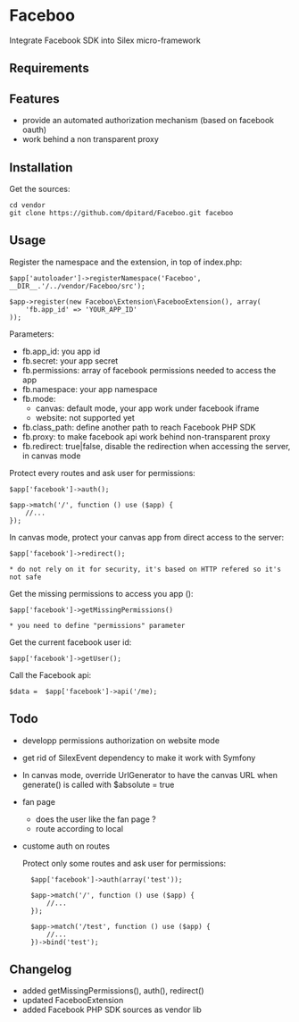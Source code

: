 Faceboo
=======

Integrate Facebook SDK into Silex micro-framework

Requirements
------------

Features
--------
* provide an automated authorization mechanism (based on facebook oauth)
* work behind a non transparent proxy

Installation
------------

Get the sources:

    cd vendor
    git clone https://github.com/dpitard/Faceboo.git faceboo

Usage
-----

Register the namespace and the extension, in top of index.php:

    $app['autoloader']->registerNamespace('Faceboo', __DIR__.'/../vendor/Faceboo/src');

    $app->register(new Faceboo\Extension\FacebooExtension(), array(
        'fb.app_id' => 'YOUR_APP_ID'
    ));

Parameters:

* fb.app_id: you app id
* fb.secret: your app secret
* fb.permissions: array of facebook permissions needed to access the app
* fb.namespace: your app namespace
* fb.mode:
    * canvas: default mode, your app work under facebook iframe
    * website: not supported yet
* fb.class_path: define another path to reach Facebook PHP SDK
* fb.proxy: to make facebook api work behind non-transparent proxy
* fb.redirect: true|false, disable the redirection when accessing the server, in canvas mode
    
Protect every routes and ask user for permissions:
    
    $app['facebook']->auth();

    $app->match('/', function () use ($app) {
        //...
    });

In canvas mode, protect your canvas app from direct access to the server:

    $app['facebook']->redirect();

    * do not rely on it for security, it's based on HTTP refered so it's not safe

Get the missing permissions to access you app ():

    $app['facebook']->getMissingPermissions()

    * you need to define "permissions" parameter

Get the current facebook user id:

    $app['facebook']->getUser();

Call the Facebook api:

    $data =  $app['facebook']->api('/me);

Todo
----
* developp permissions authorization on website mode
* get rid of SilexEvent dependency to make it work with Symfony
* In canvas mode, override UrlGenerator to have the canvas URL when generate() is called with $absolute = true
* fan page
    * does the user like the fan page ?
    * route according to local
* custome auth on routes

    Protect only some routes and ask user for permissions:

        $app['facebook']->auth(array('test'));

        $app->match('/', function () use ($app) {
            //...
        });

        $app->match('/test', function () use ($app) {
            //...
        })->bind('test');

Changelog
---------
* added getMissingPermissions(), auth(), redirect()
* updated FacebooExtension
* added Facebook PHP SDK sources as vendor lib